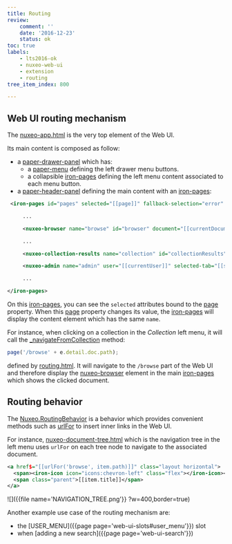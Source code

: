 ```yaml
---
title: Routing
review:
    comment: ''
    date: '2016-12-23'
    status: ok
toc: true
labels:
    - lts2016-ok
    - nuxeo-web-ui
    - extension
    - routing
tree_item_index: 800

---
```

## Web UI routing mechanism

The [nuxeo-app.html](https://github.com/nuxeo/nuxeo-web-ui/blob/0.8/elements/nuxeo-app/nuxeo-app.html#L34) is the very top element of the Web UI.

Its main content is composed as follow:
 - a [paper-drawer-panel](https://github.com/nuxeo/nuxeo-web-ui/blob/0.8/elements/nuxeo-app/nuxeo-app.html#L307) which has:
   - a [paper-menu](https://github.com/nuxeo/nuxeo-web-ui/blob/0.8/elements/nuxeo-app/nuxeo-app.html#L317) defining the left drawer menu buttons.
   - a collapsible [iron-pages](https://github.com/nuxeo/nuxeo-web-ui/blob/0.8/elements/nuxeo-app/nuxeo-app.html#L336) defining the left menu content associated to each menu button.
 - a [paper-header-panel](https://github.com/nuxeo/nuxeo-web-ui/blob/0.8/elements/nuxeo-app/nuxeo-app.html#L426) defining the main content with an [iron-pages](https://github.com/nuxeo/nuxeo-web-ui/blob/0.8/elements/nuxeo-app/nuxeo-app.html#L428):


```xml
 <iron-pages id="pages" selected="[[page]]" fallback-selection="error" attr-for-selected="name" selected-attribute="visible" class="flex">

     ...

     <nuxeo-browser name="browse" id="browser" document="[[currentDocument]]" selected-tab="{{docAction}}" clipboard="[[clipboard]]"></nuxeo-browser>

     ...

     <nuxeo-collection-results name="collection" id="collectionResults" on-navigate="_navigateFromCollection"></nuxeo-collection-results>

     <nuxeo-admin name="admin" user="[[currentUser]]" selected-tab="[[selectedAdminTab]]" entity="[[entity]]"></nuxeo-admin>

     ...

</iron-pages>
```

On this [iron-pages](https://github.com/nuxeo/nuxeo-web-ui/blob/0.8/elements/nuxeo-app/nuxeo-app.html#L428), you can see the `selected` attributes bound to the [page](https://github.com/nuxeo/nuxeo-web-ui/blob/0.8/elements/nuxeo-app/nuxeo-app.html#L513) property. When this [page](https://github.com/nuxeo/nuxeo-web-ui/blob/0.8/elements/nuxeo-app/nuxeo-app.html#L513) property changes its value, the [iron-pages](https://github.com/nuxeo/nuxeo-web-ui/blob/0.8/elements/nuxeo-app/nuxeo-app.html#L428) will display the content element which has the same `name`.

For instance, when clicking on a collection in the *Collection* left menu, it will call the [_navigateFromCollection](https://github.com/nuxeo/nuxeo-web-ui/blob/0.8/elements/nuxeo-app/nuxeo-app.html#L695) method:

```javascript
page('/browse' + e.detail.doc.path);
```
defined by [routing.html](https://github.com/nuxeo/nuxeo-web-ui/blob/master/elements/routing.html#L54). It will navigate to the `/browse` part of the Web UI and therefore display the [nuxeo-browser](https://github.com/nuxeo/nuxeo-web-ui/blob/0.8/elements/nuxeo-app/nuxeo-app.html#L445) element in the main [iron-pages](https://github.com/nuxeo/nuxeo-web-ui/blob/0.8/elements/nuxeo-app/nuxeo-app.html#L428) which shows the clicked document.

## Routing behavior

The [Nuxeo.RoutingBehavior](https://github.com/nuxeo/nuxeo-ui-elements/blob/0.8/nuxeo-routing-behavior.html) is a behavior which provides convenient methods such as [urlFor](https://github.com/nuxeo/nuxeo-ui-elements/blob/0.8/nuxeo-routing-behavior.html#L37) to insert inner links in the Web UI.

For instance, [nuxeo-document-tree.html](https://github.com/nuxeo/nuxeo-web-ui/blob/0.8/elements/nuxeo-document-tree/nuxeo-document-tree.html#L164) which is the navigation tree in the left menu uses `urlFor` on each tree node to navigate to the associated document.

```xml
<a href$="[[urlFor('browse', item.path)]]" class="layout horizontal">
  <span><iron-icon icon="icons:chevron-left" class="flex"></iron-icon></span>
  <span class="parent">[[item.title]]</span>
</a>
```
![]({{file name='NAVIGATION_TREE.png'}} ?w=400,border=true)


Another example use case of the routing mechanism are:
 - the [USER_MENU]({{page page='web-ui-slots#user_menu'}}) slot
 - when [adding a new search]({{page page='web-ui-search'}})

